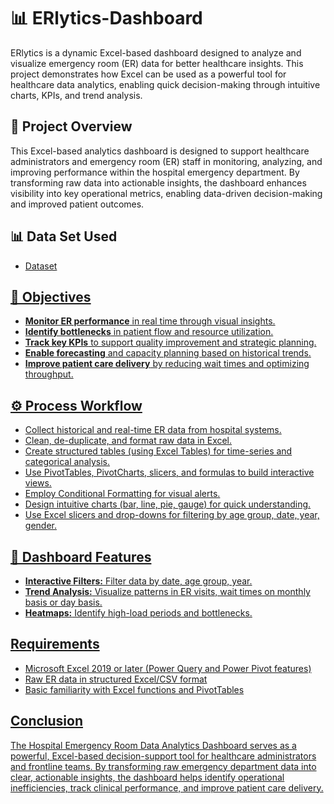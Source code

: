 # 📊 ERlytics-Dashboard
ERlytics is a dynamic Excel-based dashboard designed to analyze and visualize emergency room (ER) data for better healthcare insights. This project demonstrates how Excel can be used as a powerful tool for healthcare data analytics, enabling quick decision-making through intuitive charts, KPIs, and trend analysis.

## 🏥 Project Overview
This Excel-based analytics dashboard is designed to support healthcare administrators and emergency room (ER) staff in monitoring, analyzing, and improving performance within the hospital emergency department. By transforming raw data into actionable insights, the dashboard enhances visibility into key operational metrics, enabling data-driven decision-making and improved patient outcomes.

## 📊 Data Set Used
- <a href="https://github.com/harsh-damdhar/ERlytics-Dashboard/blob/main/Hospital%20Emergency%20Room%20Data.csv">Dataset
  
## 🎯 Objectives
- **Monitor ER performance** in real time through visual insights.
- **Identify bottlenecks** in patient flow and resource utilization.
- **Track key KPIs** to support quality improvement and strategic planning.
- **Enable forecasting** and capacity planning based on historical trends.
- **Improve patient care delivery** by reducing wait times and optimizing throughput.
  
## ⚙️ Process Workflow
   - Collect historical and real-time ER data from hospital systems.
   - Clean, de-duplicate, and format raw data in Excel.
   - Create structured tables (using Excel Tables) for time-series and categorical analysis.
   - Use PivotTables, PivotCharts, slicers, and formulas to build interactive views.
   - Employ Conditional Formatting for visual alerts.
   - Design intuitive charts (bar, line, pie, gauge) for quick understanding.
   - Use Excel slicers and drop-downs for filtering by age group, date, year, gender.
     
## 📌 Dashboard Features

- **Interactive Filters:** Filter data by date, age group, year.
- **Trend Analysis:** Visualize patterns in ER visits, wait times on monthly basis or day basis.
- **Heatmaps:** Identify high-load periods and bottlenecks.

## Requirements
- Microsoft Excel 2019 or later (Power Query and Power Pivot features)
- Raw ER data in structured Excel/CSV format
- Basic familiarity with Excel functions and PivotTables

## Conclusion
The Hospital Emergency Room Data Analytics Dashboard serves as a powerful, Excel-based decision-support tool for healthcare administrators and frontline teams. By transforming raw emergency department data into clear, actionable insights, the dashboard helps identify operational inefficiencies, track clinical performance, and improve patient care delivery.

